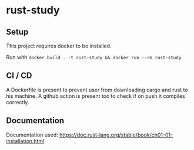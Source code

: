 # rust-study

## Setup

This project requires docker to be installed.

Run with ```docker build . -t rust-study && docker run --rm rust-study```.

## CI / CD

A Dockerfile is present to prevent user from downloading cargo and rust to his machine.
A github action is present too to check if on push it compiles correctly.

## Documentation

Documentation used: https://doc.rust-lang.org/stable/book/ch01-01-installation.html